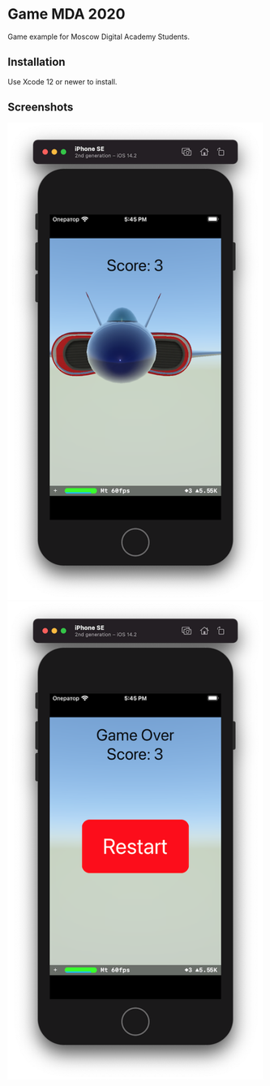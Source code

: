 # Game MDA 2020

Game example for Moscow Digital Academy Students.

## Installation

Use Xcode 12 or newer to install.

## Screenshots

![Screenshot1](https://github.com/dbystruev/Game-MDA-2020/blob/main/Game%20MDA%202020/Screenshots/Screenshot01.png?raw=true)
![Screenshot2](https://github.com/dbystruev/Game-MDA-2020/blob/main/Game%20MDA%202020/Screenshots/Screenshot02.png?raw=true)
